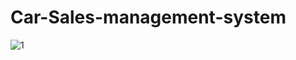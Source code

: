 # Car-Sales-management-system
![1](https://user-images.githubusercontent.com/87047749/126574707-b1c2114e-ccb7-4c25-9b09-d6a0f3506816.PNG)


